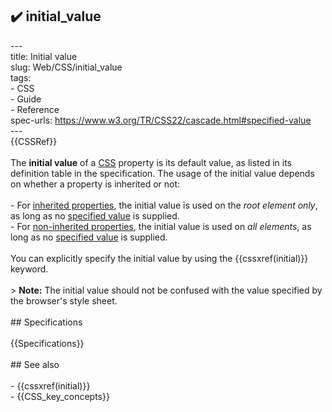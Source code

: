 ## ✔️ initial_value 
 ---<br/>title: Initial value<br/>slug: Web/CSS/initial_value<br/>tags:<br/>  - CSS<br/>  - Guide<br/>  - Reference<br/>spec-urls: https://www.w3.org/TR/CSS22/cascade.html#specified-value<br/>---<br/>{{CSSRef}}<br/><br/>The **initial value** of a [CSS](/en-US/docs/Web/CSS) property is its default value, as listed in its definition table in the specification. The usage of the initial value depends on whether a property is inherited or not:<br/><br/>- For [inherited properties](/en-US/docs/Web/CSS/inheritance#inherited_properties), the initial value is used on the _root element only_, as long as no [specified value](/en-US/docs/Web/CSS/specified_value) is supplied.<br/>- For [non-inherited properties](/en-US/docs/Web/CSS/inheritance#non-inherited_properties), the initial value is used on _all elements_, as long as no [specified value](/en-US/docs/Web/CSS/specified_value) is supplied.<br/><br/>You can explicitly specify the initial value by using the {{cssxref(initial)}} keyword.<br/><br/>> **Note:** The initial value should not be confused with the value specified by the browser's style sheet.<br/><br/>## Specifications<br/><br/>{{Specifications}}<br/><br/>## See also<br/><br/>- {{cssxref(initial)}}<br/>- {{CSS_key_concepts}}<br/>